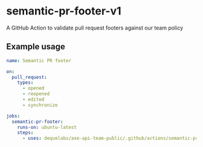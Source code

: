 # semantic-pr-footer-v1

A GitHub Action to validate pull request footers against our team policy

## Example usage

```yaml
name: Semantic PR footer

on:
  pull_request:
    types:
      - opened
      - reopened
      - edited
      - synchronize

jobs:
  semantic-pr-footer:
    runs-on: ubuntu-latest
    steps:
      - uses: dequelabs/axe-api-team-public/.github/actions/semantic-pr-footer-v1@main
```
